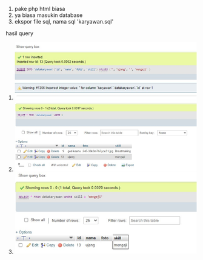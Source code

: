 1. pake php html biasa
2. ya biasa masukin database
3. ekspor file sql, nama sql 'karyawan.sql'

hasil query
1. ![](screenshot/messageImage_1607782474945.jpg "Insert")
2. ![](screenshot/messageImage_1607782497821.jpg "Select all")
3. ![](screenshot/messageImage_1607782696664.jpg "Select Skill")